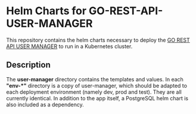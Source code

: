 # Helm Charts for GO-REST-API-USER-MANAGER
This repository contains the helm charts necessary to deploy the [GO REST API USER MANAGER](https://github.com/Yassine-Chamkhi/go-rest-api-user-manager) to run in a Kubernetes cluster.

## Description
The **user-manager** directory contains the templates and values. In each **"env-*"** directory is a copy of user-manager, which should be adapted to each deployment environment (namely dev, prod and test). They are all currently identical.
In addition to the app itself, a PostgreSQL helm chart is also included as a dependency.
